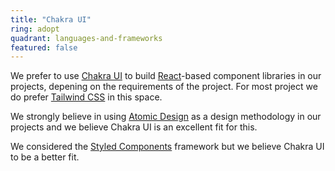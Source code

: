 ```yaml
---
title: "Chakra UI"
ring: adopt
quadrant: languages-and-frameworks
featured: false
---
```


We prefer to use <a href="https://chakra-ui.com/">Chakra UI</a> to build [React](/languages-and-frameworks/react)-based component libraries in our projects, depening on the requirements of the project. For most project we do prefer [Tailwind CSS](/languages-and-frameworks/tailwind-css) in this space.

We strongly believe in using [Atomic Design](https://atomicdesign.bradfrost.com/) as a design methodology in our projects and we believe Chakra UI is an excellent fit for this.

We considered the <a href="https://styled-components.com/">Styled Components</a> framework but we believe Chakra UI to be a better fit.
